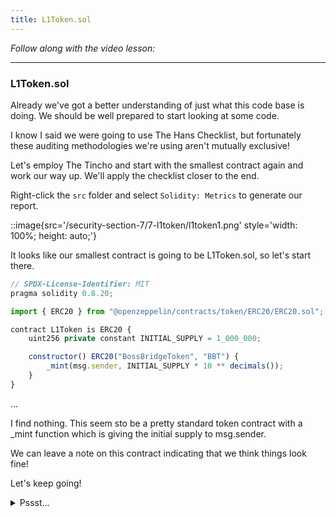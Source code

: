 ```yaml
---
title: L1Token.sol
---
```


_Follow along with the video lesson:_

---

### L1Token.sol

Already we've got a better understanding of just what this code base is doing. We should be well prepared to start looking at some code.

I know I said we were going to use The Hans Checklist, but fortunately these auditing methodologies we're using aren't mutually exclusive!

Let's employ The Tincho and start with the smallest contract again and work our way up. We'll apply the checklist closer to the end.

Right-click the `src` folder and select `Solidity: Metrics` to generate our report.

::image{src='/security-section-7/7-l1token/l1token1.png' style='width: 100%; height: auto;'}

It looks like our smallest contract is going to be L1Token.sol, so let's start there.

```js
// SPDX-License-Identifier: MIT
pragma solidity 0.8.20;

import { ERC20 } from "@openzeppelin/contracts/token/ERC20/ERC20.sol";

contract L1Token is ERC20 {
    uint256 private constant INITIAL_SUPPLY = 1_000_000;

    constructor() ERC20("BossBridgeToken", "BBT") {
        _mint(msg.sender, INITIAL_SUPPLY * 10 ** decimals());
    }
}
```

...

I find nothing. This seem sto be a pretty standard token contract with a \_mint function which is giving the initial supply to msg.sender.

We can leave a note on this contract indicating that we think things look fine!

Let's keep going!

<details>
<summary>Pssst...</summary>

There **_is_** actually a bug in this contract when combined with TokenFactory that isn't covered in this video... can you find it!?

</details>
